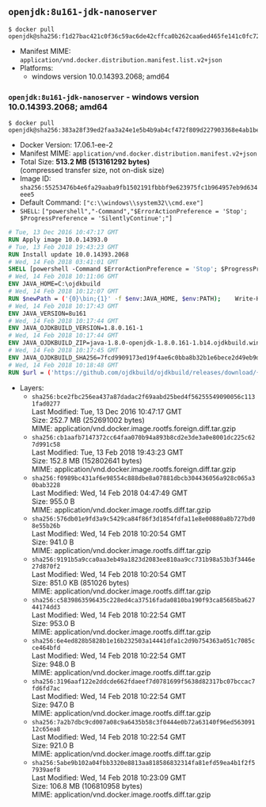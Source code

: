## `openjdk:8u161-jdk-nanoserver`

```console
$ docker pull openjdk@sha256:f1d27bac421c0f36c59ac6de42cffca0b262caa6ed465fe141c0fc72f7806446
```

-	Manifest MIME: `application/vnd.docker.distribution.manifest.list.v2+json`
-	Platforms:
	-	windows version 10.0.14393.2068; amd64

### `openjdk:8u161-jdk-nanoserver` - windows version 10.0.14393.2068; amd64

```console
$ docker pull openjdk@sha256:383a28f39ed2faa3a24e1e5b4b9ab4cf472f809d227903368e4ab1bed6a32d7d
```

-	Docker Version: 17.06.1-ee-2
-	Manifest MIME: `application/vnd.docker.distribution.manifest.v2+json`
-	Total Size: **513.2 MB (513161292 bytes)**  
	(compressed transfer size, not on-disk size)
-	Image ID: `sha256:55253476b4e6fa29aaba9fb1502191fbbbf9e623975fc1b964957eb9d634eee5`
-	Default Command: `["c:\\windows\\system32\\cmd.exe"]`
-	`SHELL`: `["powershell","-Command","$ErrorActionPreference = 'Stop'; $ProgressPreference = 'SilentlyContinue';"]`

```dockerfile
# Tue, 13 Dec 2016 10:47:17 GMT
RUN Apply image 10.0.14393.0
# Tue, 13 Feb 2018 19:43:23 GMT
RUN Install update 10.0.14393.2068
# Wed, 14 Feb 2018 03:41:01 GMT
SHELL [powershell -Command $ErrorActionPreference = 'Stop'; $ProgressPreference = 'SilentlyContinue';]
# Wed, 14 Feb 2018 10:11:06 GMT
ENV JAVA_HOME=C:\ojdkbuild
# Wed, 14 Feb 2018 10:12:07 GMT
RUN $newPath = ('{0}\bin;{1}' -f $env:JAVA_HOME, $env:PATH); 	Write-Host ('Updating PATH: {0}' -f $newPath); 	setx /M PATH $newPath;
# Wed, 14 Feb 2018 10:17:43 GMT
ENV JAVA_VERSION=8u161
# Wed, 14 Feb 2018 10:17:44 GMT
ENV JAVA_OJDKBUILD_VERSION=1.8.0.161-1
# Wed, 14 Feb 2018 10:17:44 GMT
ENV JAVA_OJDKBUILD_ZIP=java-1.8.0-openjdk-1.8.0.161-1.b14.ojdkbuild.windows.x86_64.zip
# Wed, 14 Feb 2018 10:17:45 GMT
ENV JAVA_OJDKBUILD_SHA256=7fcd9909173ed19f4ae6c0bba8b32b1e6bece2d49eb9d87271828be8121fc31b
# Wed, 14 Feb 2018 10:18:48 GMT
RUN $url = ('https://github.com/ojdkbuild/ojdkbuild/releases/download/{0}/{1}' -f $env:JAVA_OJDKBUILD_VERSION, $env:JAVA_OJDKBUILD_ZIP); 	Write-Host ('Downloading {0} ...' -f $url); 	Invoke-WebRequest -Uri $url -OutFile 'ojdkbuild.zip'; 	Write-Host ('Verifying sha256 ({0}) ...' -f $env:JAVA_OJDKBUILD_SHA256); 	if ((Get-FileHash ojdkbuild.zip -Algorithm sha256).Hash -ne $env:JAVA_OJDKBUILD_SHA256) { 		Write-Host 'FAILED!'; 		exit 1; 	}; 		Write-Host 'Expanding ...'; 	Expand-Archive ojdkbuild.zip -DestinationPath C:\; 		Write-Host 'Renaming ...'; 	Move-Item 		-Path ('C:\{0}' -f ($env:JAVA_OJDKBUILD_ZIP -Replace '.zip$', '')) 		-Destination $env:JAVA_HOME 	; 		Write-Host 'Verifying install ...'; 	Write-Host '  java -version'; java -version; 	Write-Host '  javac -version'; javac -version; 		Write-Host 'Removing ...'; 	Remove-Item ojdkbuild.zip -Force; 		Write-Host 'Complete.';
```

-	Layers:
	-	`sha256:bce2fbc256ea437a87dadac2f69aabd25bed4f56255549090056c1131fad0277`  
		Last Modified: Tue, 13 Dec 2016 10:47:17 GMT  
		Size: 252.7 MB (252691002 bytes)  
		MIME: application/vnd.docker.image.rootfs.foreign.diff.tar.gzip
	-	`sha256:cb1aafb7147372cc64faa070b94a893b8cd2e3de3a0e8001dc225c627d991c58`  
		Last Modified: Tue, 13 Feb 2018 19:43:23 GMT  
		Size: 152.8 MB (152802641 bytes)  
		MIME: application/vnd.docker.image.rootfs.foreign.diff.tar.gzip
	-	`sha256:f0989bc431af6e98554c888dbe8a07881dbcb304436056a928c065a30bab3228`  
		Last Modified: Wed, 14 Feb 2018 04:47:49 GMT  
		Size: 955.0 B  
		MIME: application/vnd.docker.image.rootfs.diff.tar.gzip
	-	`sha256:576db01e9fd3a9c5429ca84f86f3d1854fdfa11e8e00880a8b727bd08e55b26b`  
		Last Modified: Wed, 14 Feb 2018 10:20:54 GMT  
		Size: 941.0 B  
		MIME: application/vnd.docker.image.rootfs.diff.tar.gzip
	-	`sha256:9191b5a9cca0aa3eb49a1823d2083ee810aa9cc731b98a53b3f3446e27d870f2`  
		Last Modified: Wed, 14 Feb 2018 10:20:54 GMT  
		Size: 851.0 KB (851026 bytes)  
		MIME: application/vnd.docker.image.rootfs.diff.tar.gzip
	-	`sha256:c5839863596435c228ed4ca37516fada0810ba190f93ca85685ba62744174dd3`  
		Last Modified: Wed, 14 Feb 2018 10:22:54 GMT  
		Size: 953.0 B  
		MIME: application/vnd.docker.image.rootfs.diff.tar.gzip
	-	`sha256:6e4ed828b5828b1e16b232503a14441dfa1c2d9b754363a051c7085cce464bfd`  
		Last Modified: Wed, 14 Feb 2018 10:22:54 GMT  
		Size: 948.0 B  
		MIME: application/vnd.docker.image.rootfs.diff.tar.gzip
	-	`sha256:3196aaf122e2ddcde662fdaeef7d0781699f5638d82317bc07bccac7fd6fd7ac`  
		Last Modified: Wed, 14 Feb 2018 10:22:54 GMT  
		Size: 947.0 B  
		MIME: application/vnd.docker.image.rootfs.diff.tar.gzip
	-	`sha256:7a2b7dbc9cd007a08c9a6435b58c3f0444e0b72a63140f96ed56309112c65ea8`  
		Last Modified: Wed, 14 Feb 2018 10:22:54 GMT  
		Size: 921.0 B  
		MIME: application/vnd.docker.image.rootfs.diff.tar.gzip
	-	`sha256:5abe9b102a04fbb3320e8813aa818586832314fa81efd59ea4b1f2f57939aef8`  
		Last Modified: Wed, 14 Feb 2018 10:23:09 GMT  
		Size: 106.8 MB (106810958 bytes)  
		MIME: application/vnd.docker.image.rootfs.diff.tar.gzip
